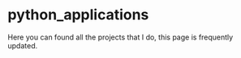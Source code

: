 # python_applications
Here you can found all the projects that I do, this page is frequently updated.
